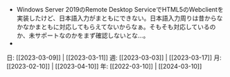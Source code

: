 - Windows Server 2019のRemote Desktop ServiceでHTML5のWebclientを実装したけど、日本語入力がまともにできない。日本語入力周りは昔からなかなかまともに対応してもらえてないからなぁ。そもそも対応しているのか、未サポートなのかをまず確認しないとな…。
- 

日: [[2023-03-09]] | [[2023-03-11]]
週: [[2023-03-03]] | [[2023-03-17]]
月: [[2023-02-10]] | [[2023-04-10]]
年: [[2022-03-10]] | [[2024-03-10]]
